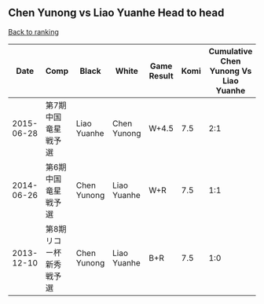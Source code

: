 ## Chen Yunong vs Liao Yuanhe Head to head

[Back to ranking](../../index.md)




| **Date** | **Comp** | **Black** | **White** | **Game Result** | **Komi** | **Cumulative Chen Yunong Vs Liao Yuanhe** | **Chen Yunong Streak** | **Liao Yuanhe Streak** | 
| --- | --- | --- | --- | --- | --- | --- | --- | --- |
| 2015-06-28 | 第7期中国竜星戦予選 | Liao Yuanhe | Chen Yunong | W+4.5 | 7.5 | 2:1 | 1 | 0 | 
| 2014-06-26 | 第6期中国竜星戦予選 | Chen Yunong | Liao Yuanhe | W+R | 7.5 | 1:1 | 0 | 1 | 
| 2013-12-10 | 第8期リコー杯新秀戦予選 | Chen Yunong | Liao Yuanhe | B+R | 7.5 | 1:0 | 1 | 0 |




